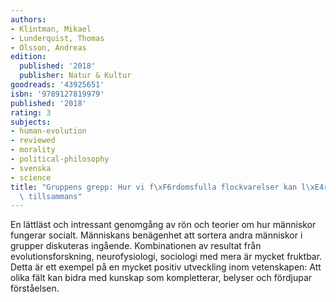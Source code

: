 ```yaml
---
authors:
- Klintman, Mikael
- Lunderquist, Thomas
- Olsson, Andreas
edition:
  published: '2018'
  publisher: Natur & Kultur
goodreads: '43925651'
isbn: '9789127819979'
published: '2018'
rating: 3
subjects:
- human-evolution
- reviewed
- morality
- political-philosophy
- svenska
- science
title: "Gruppens grepp: Hur vi f\xF6rdomsfulla flockvarelser kan l\xE4ra oss leva\
  \ tillsammans"
---
```

En lättläst och intressant genomgång av rön och teorier om hur människor fungerar socialt. Människans benägenhet att sortera andra människor i grupper diskuteras ingående. Kombinationen av resultat från evolutionsforskning, neurofysiologi, sociologi med mera är mycket fruktbar. Detta är ett exempel på en mycket positiv utveckling inom vetenskapen: Att olika fält kan bidra med kunskap som kompletterar, belyser och fördjupar förståelsen.
